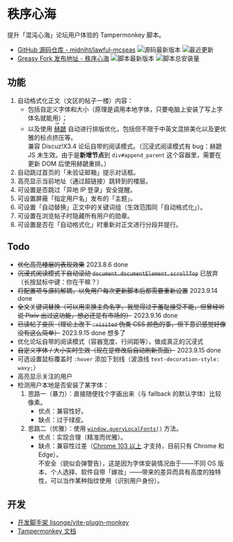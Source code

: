 # 秩序心海

提升「混沌心海」论坛用户体验的 Tampermonkey 脚本。

- [GitHub 源码仓库 - midniht/lawful-mcseas](https://github.com/midniht/lawful-mcseas) ![源码最新版本](https://img.shields.io/github/package-json/v/midniht/lawful-mcseas/main?logo=typescript&logoColor=fff&label=%E6%BA%90%E7%A0%81%E6%9C%80%E6%96%B0%E7%89%88%E6%9C%AC) ![最近更新](https://img.shields.io/github/last-commit/midniht/lawful-mcseas/gh-pages?logo=github&label=%E6%9C%80%E8%BF%91%E6%9B%B4%E6%96%B0)
- [Greasy Fork 发布地址 - 秩序心海](https://greasyfork.org/scripts/472436) ![脚本最新版本](https://img.shields.io/greasyfork/v/472436?logo=tampermonkey&label=%E8%84%9A%E6%9C%AC%E6%9C%80%E6%96%B0%E7%89%88%E6%9C%AC) ![脚本总安装量](https://img.shields.io/greasyfork/dt/472436?logo=tampermonkey&label=%E8%84%9A%E6%9C%AC%E6%80%BB%E5%AE%89%E8%A3%85%E9%87%8F)

## 功能

1. 自动格式化正文（文区的帖子一楼）内容：
   - 包括自定义字体和大小（原理是调用本地字体，只要电脑上安装了写上字体名就能用）；
   - 以及使用 [<ruby><rb>赫蹏</rb><rp>（</rp><rt>hè tí</rt><rp>）</rp></ruby>](https://github.com/sivan/heti) 自动进行排版优化，包括但不限于中英文混排美化以及更优雅的标点挤压等。\
      兼容 Discuz!X3.4 论坛自带的阅读模式。（沉浸式阅读模式有 bug：赫蹏 JS 未生效。由于是**新增节点**到 `div#append_parent` 这个容器里，需要在更新 DOM 后使用赫蹏重排。）
2. 自动跳过首页的「未验证邮箱」提示对话框。
3. 高亮显示当前地址（通过超链接）跳转到的楼层。
4. 可设置是否跳过「异地 IP 登录」安全提醒。
5. 可设置屏蔽「指定用户名」发布的「主题」。
6. 可设置「自动替换」正文中的关键词组（生效范围同「自动格式化」）。
7. 可设置在浏览帖子时隐藏所有用户的勋章。
8. 可设置是否在「自动格式化」时重新对正文进行分段并提行。

## Todo

- ~~优化高亮楼层的表现效果~~ 2023.8.6 done
- ~~沉浸式阅读模式下自动滚动 `document.documentElement.scrollTop`~~ 已放弃（长按鼠标中键：你在干嘛？）
- ~~将配置项与源码解耦，以免用户每次更新脚本后都需要重新设置~~ 2023.9.14 done
- ~~全文关键词替换（可以用来换主角名字，我觉得过于羞耻接受不能，但曾经听说 Pixiv 出过这功能，想必还是有市场的）~~ 2023.9.16 done
- ~~已读帖子变灰（理论上改下 `:visited` 伪类 CSS 颜色的事，但下意识感觉好像没有这么简单）~~ 2023.9.15 done 想多了
- 优化论坛自带的阅读模式（容器宽度、行间距等），做成真正的沉浸式
- ~~自定义字体 / 大小实时生效（现在是修改后自动刷新页面）~~ 2023.9.15 done
- 可选设置鼠标覆盖时 `:hover` 添加下划线（波浪线 `text-decoration-style: wavy;`）
- 高亮显示关注的用户
- 检测用户本地是否安装了某字体：
  1. 思路一（暴力）：直接随便找个字画出来（与 fallback 的默认字体）比较像素。
     - 优点：兼容性好。
     - 缺点：过于绿皮。
  2. 思路二（优雅）：使用 [`window.queryLocalFonts()`](https://developer.mozilla.org/en-US/docs/Web/API/Window/queryLocalFonts) 方法。
     - 优点：实现合理（精准而优雅）。
     - 缺点：兼容性过差（[Chrome 103 以上](https://caniuse.com/mdn-api_window_querylocalfonts) 才支持，目前只有 Chrome 和 Edge）。\
       不安全（貌似会弹警告），这是因为字体安装情况由于——不同 OS 版本、个人选择、软件自带「嫁妆」——带来的差异而具有高度的独特性，可以当作某种指纹使用（识别用户身份）。

## 开发

- [开发脚手架 lisonge/vite-plugin-monkey](https://github.com/lisonge/vite-plugin-monkey)
- [Tampermonkey 文档](https://www.tampermonkey.net/documentation.php)
